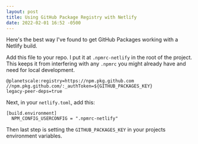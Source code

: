 ```yaml
---
layout: post
title: Using GitHub Package Registry with Netlify
date: 2022-02-01 16:52 -0500
---
```


Here's the best way I've found to get GitHub Packages working with a Netlify build.

Add this file to your repo. I put it at `.npmrc-netlify` in the root of the project. This keeps it from interfering with any `.npmrc` you might already have and need for local development.

```
@planetscale:registry=https://npm.pkg.github.com
//npm.pkg.github.com/:_authToken=${GITHUB_PACKAGES_KEY}
legacy-peer-deps=true
```

Next, in your `netlify.toml`, add this:

```
[build.environment]
  NPM_CONFIG_USERCONFIG = ".npmrc-netlify"
```

Then last step is setting the `GITHUB_PACKAGES_KEY` in your projects environment variables.
